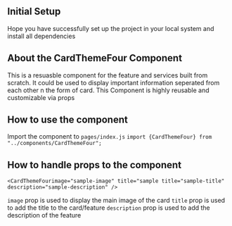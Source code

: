 ## Initial Setup

Hope you have successfully set up the project in your local system and install all dependencies

## About the CardThemeFour Component

This is a resuasble component for the feature and services built from scratch. It could be used to display important information seperated from each other n the form of card. This Component is highly reusable and customizable via props

## How to use the component

Import the component to `pages/index.js`
`import {CardThemeFour} from "../components/CardThemeFour";`

## How to handle props to the component

```
<CardThemeFourimage="sample-image" title="sample title="sample-title" description="sample-description" />
```

`image` prop is used to display the main image of the card
`title` prop is used to add the title to the card/feature
`description` prop is used to add the description of the feature

